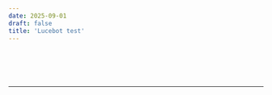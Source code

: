 ```yaml
---
date: 2025-09-01
draft: false
title: 'Lucebot test'
---
```


<!DOCTYPE html>
<html>

<head>
  <title>
    Parse poems
  </title>
</head>

<body>
  <div style="height:60px" aria-hidden="true" class="wp-block-spacer"></div>
  <hr class="wp-block-separator has-alpha-channel-opacity is-style-dots">
  <div style="height:60px" aria-hidden="true" class="wp-block-spacer"></div>
  <div id="presentation"></div>
  <div style="height:60px" aria-hidden="true" class="wp-block-spacer"></div>
  <div style="height:60px" aria-hidden="true" class="wp-block-spacer"></div>
</body>
<script>
  const poems = [ "De schreeuw van morgen breekt de schemer,\nwaar klokken kaakslag na kaakslag tasten.\nGolvend hoofd van gister's halve stemmer,\ntocht door mist, nog vochtig van het rasten.\n\nWanneer woorden weerklinken in de lucht,\ndansen kleuren ongeremd door straten.\nRottende zon rijkt naar de hemelzucht,\ndiep in de reliëfs van de verlaten.\n\nLelijk is de vreugd van het voorbije lied,\nziet de wereld zijn ware spiegel niet.", "In de schaduw der daden vind ik licht,\nzwart en wit geslacht op spiegelglas,\nogen die branden met de mond van de nacht,\nik spreek in de taal van de blinde wind.\n\nDe regen is een gevleugelde schim,\nlachend met een mond vol hagelstenen,\nwaar het zweet van onze dromen druipt,\nbevlekt de schreeuw van de ochtend.\n\nEen schaduw legt zich neer als een sjaal,\nom de hals van wie niet kent, maar loopt.", "De nacht likt het licht van muren wit\nen alles schreeuwt in stilte gedachten zwart.\nHier zweven woorden, krom en spits,\nals dauwdruppels in verkreukeld hart.\n\nHet oog van gisteren knipoogt schril,\nde tijd trekt haastig golven in de zee.\nIn de schaduw van een roos, zo stil,\nverspringt het heden naar een verre eeuw.\n\nWant wie gelooft in een cirkel omarmd,\nvindt in chaos een glimlach bewaard.", "In het galgenlied van mijn dromen zing ik\nschor en schimmig in het verwarde licht –\nde dichtersraven krassen schemering\nen woorden slaan als houten hamers\nop de kreukels van het platte vlees.\n\nAch, de meester van het wilde waas\nverstomt het zonkâltige geluid\nvan grijze engelen in hun trommels.\nDiep het schilderachtige bittere zout\nkringelt om de krans van muzelige muten.", "Krekelzang breekt de stilte, \nwaar de mens in scherven spreekt,\neen kermis van klanken\nbuiten de wetten der wijsbegeerte.\nSchreeuw om het onuitsprekelijke,\nsporen van een onbreekbare taal.\nVermenigvuldig de zon,\nomarm de illusies van het vlees,\nwant in de bedwelming van de nacht\nverliefd op het leven als een bevel.", "In de rinkelende zinnen zing ik zacht,\nde maan een hongerige harlekijn,\nmother's milk word konfituur in de nacht,\nen ik ben de koning van het stof, een zuivere schijn.\n\nWankelende woorden weten weinig,\nwoorden worstelen om wind,\nde wereld is een wonderlijk weefsel,\nik ben een kind van koninklijk kind.\n\nMorgen de meester over elke muse,\nmaar vandaag ben ik niets dan bruisend blus.", "In de rauwe schoot der stadskreten,\nwaar beton en harten breken\nfluistert de nacht als een blinde muze\n\nschaduwen dansen, schurend langs de ziel,\nogen staren, eeuwig hongerig,\nachter ramen, ondoorgrondelijk als mythes\n\nwoorden vallen, koude vuurstenen breken,\ndichter zwijgt, zijn schreeuw begraven\nomdat zelfs de vogels\nin hun herfstvrees\nniet kunnen zingen.", "In de schaduw van het neon, dansen woorden\nzonder gezichten, blote grenzen aan het raam\nwaar de regen als gedachten stroomt, chaotisch.\n\nMijn ziel is een wirwar van goddelijke krabbel,\nheilige inspiratie en aardse twijfel samen verweven.\nEen krijtstreep treurende tederheid zoekt een vergezicht\n\ndat zichzelf schildert in zekere lijnen van verlangen.\nDe wereld ademt, stopt, en begint weer, eindeloos\nin die koortsige jungle waar tijden niet bestaan, \n\nen Lucebert’s stem fluistert tussen beton en dromen.", "In de glanzende chaos zonder kruin\nwaar dromen als zeepbellen barsten,\ndool ik als een kind van zwart karton,\nzoekt mijn schreeuw naar vormen.\n\nGod staart door het kille venster,\nletters sidderen als vissen op het droge.\nIk ben de koning van niets,\nen mijn troon is gemaakt van lucht en schaduwen.\n\nDe eeuwige leegte huilt, \nom een wereld die nooit slapen kan.", "O vreemdeling van het neonlicht, de stad zingt\nschaduwliedjes in de poriën van een visioen.\nGlazen ogen schreeuwen naar de tijd die vlucht,\neen mierenhoop van staal en vlees ontwaakt.\n\nJe knieën buigen voor zilveren niemandswezens,\nin de vlam van de eeuwige ochtend,\nwaar woorden stukslaan op de muren van stilte,\nzo zingt de chaos zijn bittere hymne.\n\nDe kosmos graaft in jouw naakte ziel,\nwaar herfst en vriendschap als messen zwijgen.", "In de schaduw van de morgensterren\nhuilt de zon om haar verloren licht,\ngebroken zinnen wapperen als gembergras,\ngeurend naar liefde die nooit vervaagt.\n\nDe wereld slaat met al zijn kleuren\neen gat in de stilte van het bestaan,\nwaar goden wandelen op glazen velden,\nversplintert de hoop in duizenden druppels.\n\nDe dichter zingt, verwond door schoonheid,\nzijn woorden bloeden rood op wit papier.", "In de diepte schreeuwt een eeuwig krassend kind,\nwaar de bloemen van steen bloeien in stilte,\nroestige woorden baren het brood van de nacht,\nals neergedaalde engelen zonder vleugels.\n\nGebroken spiegels dromen van een hevig licht,\nschilders en dichters met blinde ogen\nbotvieren hun scherpe tongen op papier,\nhun namen geschreven in vervlogen zand.\n\nAlles van waarde is weerloos en bloedrood,\nwaar het gras van de tijd fluistert: blijf staan.", "In de schimmel van de nacht, hoestend\nplakken woorden hard, weerbarstig aan de lucht\nkleuren verdwijnen als het kind dat droomt\nen ik, een schimmelende schildwacht, besta slechts in twijfel.\n\nTussen de scheuren van mijn taal, gloeit soms een god\neen gesternte van radeloozen, lichtend noch verblekend\nluiden wij naar de transpiraties van de dageraad, de rillingen \nvan een helende heiland, die slechts bestaat\nals een echo van leegte, een fluistering van het niets\no, geliefde ellende, van je glans leef ik." ];

  // RANDOMN FUNCTIONS
  //
  function randomInteger(min, max) {
    return Math.floor(Math.random() * (max - min) + min);
  }

  function pickRandom() {
    return arguments[randomInteger(0, arguments.length)]
  }

  function shuffle(array) {
    let currentIndex = array.length;

    while (currentIndex != 0) {
      let randomIndex = Math.floor(Math.random() * currentIndex);
      currentIndex--;
      [array[currentIndex], array[randomIndex]] = [
        array[randomIndex], array[currentIndex]];
    }
  }

  // STRING FUNCTIONS
  //
  function filterEmptyStrings(array) {
    let filteredArray = []

    for (let i = 0; i < array.length; i++) {
      string = array[i]
      if (string !== '') {
        filteredArray.push(string);
      }
    }
    return filteredArray
  }

  function stanzaSplit(poem) {
    console.log("stanzaSplit")
    splitPoem = poem.split(/(\n\n)/) // breek per strofe
    let splitPoemHTML = []

    for (let i = 0; i < splitPoem.length; i++) {
      let unit = splitPoem[i]
      unit = unit.replace(/\n\n/g, '<br/>')
      unit = unit.replace(/\n/g, '<br/>')
      splitPoemHTML.push(unit);
    }
    return splitPoemHTML
  }

  function lineSplit(poem) {
    console.log("lineSplit")
    splitPoem = poem.split(/(\n+)/) // breek per regel
    let splitPoemHTML = []

    for (let i = 0; i < splitPoem.length; i++) {
      let unit = splitPoem[i]
      unit = unit.replace(/\n\n/, '<br/>')
      unit = unit.replace(/\n/, '')
      splitPoemHTML.push(unit);
    }
    return splitPoemHTML
  }

  // RENDER FUNCTIONS
  //

  function timePoem(poem) {
    let timedPoem = []

    // determine timings for each unit
    for (let i = 0; i < poem.length; i++) {
      let unit = poem[i]
      let delay = randomInteger(100, 15000)
      let interval = randomInteger(100, 300)
      //let timing = [ ]
      let timedUnit = {}
      timedUnit["string"] = unit
      timedUnit["delay"] = delay
      timedUnit["interval"] = interval
      timedUnit["length"] = unit.length
      timedUnit["duration"] = delay + interval * unit.length
      timedPoem.push(timedUnit)
    }

    // determine first and last units to finish
    let durations = []
    for (let i = 0; i < timedPoem.length; i++) {
      duration = timedPoem[i].duration
      durations.push(duration)
    }
    let firstUnit = durations.indexOf(Math.min(...durations))
    let lastUnit = durations.indexOf(Math.max(...durations))
    timedPoem[firstUnit]["placement"] = "first"
    timedPoem[lastUnit]["placement"] = "last"

    return timedPoem
  }

  function renderPoem(timedPoem) {

    for (let i = 0; i < timedPoem.length; i++) {
      let unit = timedPoem[i]
      console.log(unit)

      // Create divs outside of setTimeout, so units will print in correct order
      let newDiv = document.createElement("div")
      newDiv.id = `div${i}`
      document.getElementById("presentation").appendChild(newDiv);

      // Retrieve values for each unit
      let string = unit["string"]
      let delay = unit["delay"]
      let interval = unit["interval"]
      let placement = unit["placement"]

      // The render function
      function printUnit(onComplete) {
        let char = 0
        let timer = setInterval(function () {
          console.log
          document.getElementById(`div${i}`).innerHTML = string.slice(0, char);
          if (char > (string.length - 1)) {
            clearInterval(timer);
            console.log(`Unit ${i} completed.`)
            if (onComplete) {
              onComplete()
            }
          } else {
            char++;
          }
        }, interval)
      }

      // Launch units
      if (placement != "last") {
        setTimeout(printUnit, delay)
      } else {
        setTimeout(printUnit, delay, onLastLine)
      }


    }
  }

  function onLastLine() {
    let delay = randomInteger(1000, 10000)
    console.log("Poem completed.")
    setTimeout(function () {
      document.getElementById("presentation").innerHTML = ""
      loopPoems()
    }, delay)
  }
  ///////////////
  // MAIN LOOP //
  ///////////////

  let poemIndex = Math.floor(Math.random() * poems.length);
  function loopPoems() {
    let newPoemIndex = Math.floor(Math.random() * poems.length);
    while (newPoemIndex == poemIndex) {
      newPoemIndex = Math.floor(Math.random() * poems.length);
    } 
    poemIndex = newPoemIndex
    poem = poems[poemIndex]
    renderPoem(timePoem(filterEmptyStrings(pickRandom(stanzaSplit(poem), lineSplit(poem)))))
  
  }

  loopPoems()

</script>

</html>
